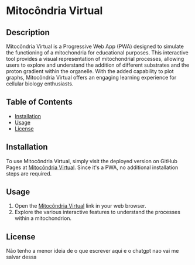 # Mitocôndria Virtual

## Description

Mitocôndria Virtual is a Progressive Web App (PWA) designed to simulate the functioning of a mitochondria for educational purposes. This interactive tool provides a visual representation of mitochondrial processes, allowing users to explore and understand the addition of different substrates and the proton gradient within the organelle. With the added capability to plot graphs, Mitocôndria Virtual offers an engaging learning experience for cellular biology enthusiasts.


## Table of Contents

- [Installation](#installation)
- [Usage](#usage)
- [License](#license)

## Installation

To use Mitocôndria Virtual, simply visit the deployed version on GitHub Pages at [Mitocôndria Virtual](https://mainSpi.github.io). Since it's a PWA, no additional installation steps are required.

## Usage

1. Open the [Mitocôndria Virtual](https://mainSpi.github.io) link in your web browser.
2. Explore the various interactive features to understand the processes within a mitochondrion.

## License

Não tenho a menor ideia de o que escrever aqui e o chatgpt nao vai me salvar dessa